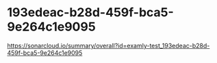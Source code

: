 # 193edeac-b28d-459f-bca5-9e264c1e9095
https://sonarcloud.io/summary/overall?id=examly-test_193edeac-b28d-459f-bca5-9e264c1e9095
